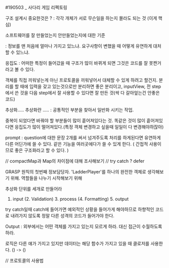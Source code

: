 #190503 _ 사다리 게임 리펙토링


구조 설계시 중요한것은 ? 
: 각각 개체가 서로 무슨일을 하는지 몰라도 되는 것 (이게 핵심)





소프트웨어를 잘 만들었는지 안만들었는지에 대한 기준

: 정보를 맨 처음에 얼마나 가지고 있느냐.
요구사항이 변했을 때 어떻게 유연하게 대처할 수 있느냐.


응집도 : 어떠한 특정이 들어갔을 때 구조가 많이 바뀌게 되면 그것은 코드를 잘 못짠거라고 볼 수 있다.


객체를 직접 끼워넣는게 아닌 프로토콜을 끼워넣어서 대체할 수 있게 하려고 할건지.
 분리를 할 때에 입력을 갖고 있는것으로만 분리하면 좋은 분리이고, 
inputView, 전 step에서 쓴 것을 다음 step에서 잘 사용할 수 있다면 잘 만든 것(싹 다 갈아엎는건 안좋은 코드)

추상화..... 추상화란 ..... : 공통적인 부분을 찾아서 일반화 시키는 작업.


중복이 되었다면 바꿔야 할 부분들이 많이 흩어져있다는 것.
똑같은 것이 많이 흩어져있다면 응집도가 많이 떨어져있다.(특정 객체 변경하고 싶을때 일일이 다 변경해야하잖아)


prompt : question에 대한 문장 2개를 써서 
넘겨주도록 처리를 하게된다면 유연하게 다른 어딘가에 쓸 수 있다.
같은 기능을 여러곳에다가 쓸 수 있게 한다. ( 간접적 사용이므로 좋은 구조화라고 할 수 있다. )

// compactMap과 Map의 차이점에 대해 조사해보기
// try catch ? defer

GRASP 원칙의 첫번째 정보담당자. 'LadderPlayer'를 하나의 완전한 객체로 생각해보기 위해. 역할들을 나누기 시작해보기 위해



추상화 단위를 세개로 만들어라 
1. input (2. Validation) 3. process (4. Formatting) 5. output


try catch일때 catch에 들어가면 예외적인 상황을 들어가게 해야하므로 하향적인 코드로 내려가지 않도록 정말 다른 성격의 코드가 들어가야 한다.



Output : 
외부에서는 어떤 객체를 가지고 있는지 모르게 하라.
대신 접근이 수월하도록 하라.

로직은 다른 얘가 가지고 있지만 데이터는 해당 함수가 가지고 있을 때 클로저를 사용한다. () -> () 

// 프로토콜의 사용법




